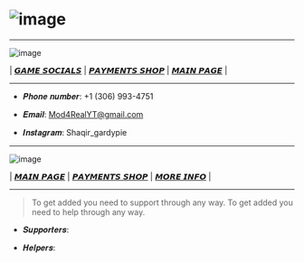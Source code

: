 # ![image](https://github.com/Mod4Real/Mod4Real.github.io/assets/134821089/30700225-6658-46b1-aa22-f1c1924b93bf)

----------------------------------------------------------------------------------

![image](https://github.com/Mod4Real3/Mod4Real3.github.io/assets/138243926/d2465778-d8a2-40db-aa75-a854568afc9e)


| [𝙂𝘼𝙈𝙀 𝙎𝙊𝘾𝙄𝘼𝙇𝙎](https://mod4real1.github.io/) | [𝙋𝘼𝙔𝙈𝙀𝙉𝙏𝙎 𝙎𝙃𝙊𝙋](https://mod4real2.github.io/) | [𝙈𝘼𝙄𝙉 𝙋𝘼𝙂𝙀](https://mod4real.github.io/) | 

----------------------------------------------------------------------------------

+ 𝑷𝒉𝒐𝒏𝒆 𝒏𝒖𝒎𝒃𝒆𝒓: +1 (306) 993-4751

+ 𝑬𝒎𝒂𝒊𝒍: Mod4RealYT@gmail.com

+ 𝑰𝒏𝒔𝒕𝒂𝒈𝒓𝒂𝒎: Shaqir_gardypie
  
----------------------------------------------------------------------------------

![image](https://github.com/Mod4Real3/Mod4Real3.github.io/assets/138243926/7901bb4f-56ba-4e4f-99be-34530640bd46)


| [𝙈𝘼𝙄𝙉 𝙋𝘼𝙂𝙀](https://mod4real.github.io/) | [𝙋𝘼𝙔𝙈𝙀𝙉𝙏𝙎 𝙎𝙃𝙊𝙋](https://mod4real2.github.io/) | [𝙈𝙊𝙍𝙀 𝙄𝙉𝙁𝙊](https://mod4real6.github.io/) | 

----------------------------------------------------------------------------------

> To get added you need to support through any way.
> To get added you need to help through any way.

+ 𝑺𝒖𝒑𝒑𝒐𝒓𝒕𝒆𝒓𝒔: 
   
+ 𝑯𝒆𝒍𝒑𝒆𝒓𝒔: 
